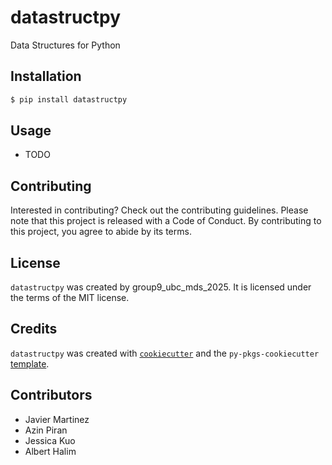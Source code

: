 # datastructpy

Data Structures for Python

## Installation

```bash
$ pip install datastructpy
```

## Usage

- TODO

## Contributing

Interested in contributing? Check out the contributing guidelines. Please note that this project is released with a Code of Conduct. By contributing to this project, you agree to abide by its terms.

## License

`datastructpy` was created by group9_ubc_mds_2025. It is licensed under the terms of the MIT license.

## Credits

`datastructpy` was created with [`cookiecutter`](https://cookiecutter.readthedocs.io/en/latest/) and the `py-pkgs-cookiecutter` [template](https://github.com/py-pkgs/py-pkgs-cookiecutter).

## Contributors

- Javier Martinez
- Azin Piran
- Jessica Kuo
- Albert Halim